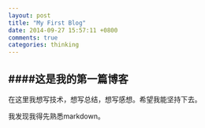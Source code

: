 ```yaml
---
layout: post
title: "My First Blog"
date: 2014-09-27 15:57:11 +0800
comments: true
categories: thinking
---
```


####这是我的第一篇博客
-----------------
在这里我想写技术，想写总结，想写感想。希望我能坚持下去。

我发现我得先熟悉markdown。